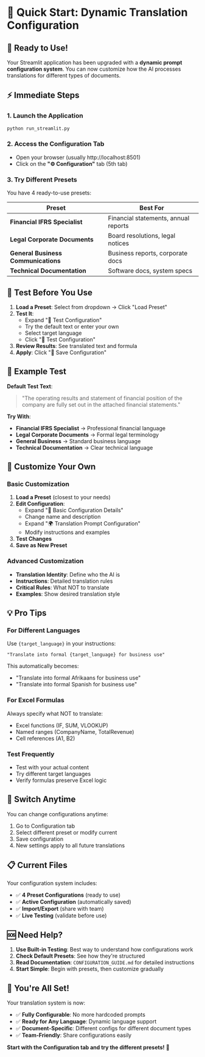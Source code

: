 # 🚀 Quick Start: Dynamic Translation Configuration

## 🎯 Ready to Use!

Your Streamlit application has been upgraded with a **dynamic prompt configuration system**. You can now customize how the AI processes translations for different types of documents.

## ⚡ Immediate Steps

### 1. Launch the Application
```bash
python run_streamlit.py
```

### 2. Access the Configuration Tab
- Open your browser (usually http://localhost:8501)
- Click on the **"⚙️ Configuration"** tab (5th tab)

### 3. Try Different Presets
You have 4 ready-to-use presets:

| Preset | Best For |
|--------|----------|
| **Financial IFRS Specialist** | Financial statements, annual reports |
| **Legal Corporate Documents** | Board resolutions, legal notices |
| **General Business Communications** | Business reports, corporate docs |
| **Technical Documentation** | Software docs, system specs |

## 🧪 Test Before You Use

1. **Load a Preset**: Select from dropdown → Click "Load Preset"
2. **Test It**: 
   - Expand "🧪 Test Configuration"
   - Try the default text or enter your own
   - Select target language
   - Click "🧪 Test Configuration"
3. **Review Results**: See translated text and formula
4. **Apply**: Click "💾 Save Configuration"

## 📝 Example Test

**Default Test Text**: 
> "The operating results and statement of financial position of the company are fully set out in the attached financial statements."

**Try With**:
- **Financial IFRS Specialist** → Professional financial language
- **Legal Corporate Documents** → Formal legal terminology
- **General Business** → Standard business language
- **Technical Documentation** → Clear technical language

## 🎨 Customize Your Own

### Basic Customization
1. **Load a Preset** (closest to your needs)
2. **Edit Configuration**:
   - Expand "📝 Basic Configuration Details"
   - Change name and description
   - Expand "🌍 Translation Prompt Configuration"
   - Modify instructions and examples
3. **Test Changes**
4. **Save as New Preset**

### Advanced Customization
- **Translation Identity**: Define who the AI is
- **Instructions**: Detailed translation rules
- **Critical Rules**: What NOT to translate
- **Examples**: Show desired translation style

## 💡 Pro Tips

### For Different Languages
Use `{target_language}` in your instructions:
```
"Translate into formal {target_language} for business use"
```
This automatically becomes:
- "Translate into formal Afrikaans for business use"
- "Translate into formal Spanish for business use"

### For Excel Formulas
Always specify what NOT to translate:
- Excel functions (IF, SUM, VLOOKUP)
- Named ranges (CompanyName, TotalRevenue)
- Cell references (A1, B2)

### Test Frequently
- Test with your actual content
- Try different target languages
- Verify formulas preserve Excel logic

## 🔄 Switch Anytime

You can change configurations anytime:
1. Go to Configuration tab
2. Select different preset or modify current
3. Save configuration
4. New settings apply to all future translations

## 📋 Current Files

Your configuration system includes:
- ✅ **4 Preset Configurations** (ready to use)
- ✅ **Active Configuration** (automatically saved)
- ✅ **Import/Export** (share with team)
- ✅ **Live Testing** (validate before use)

## 🆘 Need Help?

1. **Use Built-in Testing**: Best way to understand how configurations work
2. **Check Default Presets**: See how they're structured
3. **Read Documentation**: `CONFIGURATION_GUIDE.md` for detailed instructions
4. **Start Simple**: Begin with presets, then customize gradually

## 🎉 You're All Set!

Your translation system is now:
- ✅ **Fully Configurable**: No more hardcoded prompts
- ✅ **Ready for Any Language**: Dynamic language support
- ✅ **Document-Specific**: Different configs for different document types
- ✅ **Team-Friendly**: Share configurations easily

**Start with the Configuration tab and try the different presets!** 🚀